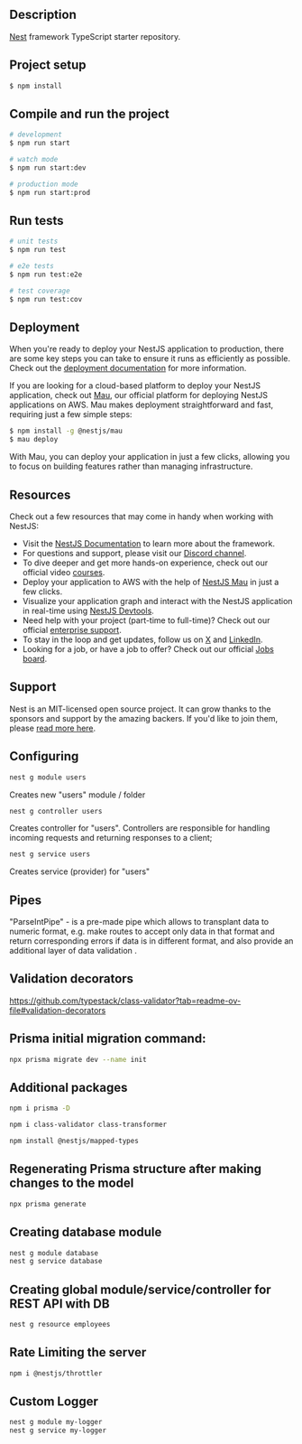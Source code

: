 ## Description

[Nest](https://github.com/nestjs/nest) framework TypeScript starter repository.

## Project setup

```bash
$ npm install
```

## Compile and run the project

```bash
# development
$ npm run start

# watch mode
$ npm run start:dev

# production mode
$ npm run start:prod
```

## Run tests

```bash
# unit tests
$ npm run test

# e2e tests
$ npm run test:e2e

# test coverage
$ npm run test:cov
```

## Deployment

When you're ready to deploy your NestJS application to production, there are some key steps you can take to ensure it runs as efficiently as possible. Check out the [deployment documentation](https://docs.nestjs.com/deployment) for more information.

If you are looking for a cloud-based platform to deploy your NestJS application, check out [Mau](https://mau.nestjs.com), our official platform for deploying NestJS applications on AWS. Mau makes deployment straightforward and fast, requiring just a few simple steps:

```bash
$ npm install -g @nestjs/mau
$ mau deploy
```

With Mau, you can deploy your application in just a few clicks, allowing you to focus on building features rather than managing infrastructure.

## Resources

Check out a few resources that may come in handy when working with NestJS:

- Visit the [NestJS Documentation](https://docs.nestjs.com) to learn more about the framework.
- For questions and support, please visit our [Discord channel](https://discord.gg/G7Qnnhy).
- To dive deeper and get more hands-on experience, check out our official video [courses](https://courses.nestjs.com/).
- Deploy your application to AWS with the help of [NestJS Mau](https://mau.nestjs.com) in just a few clicks.
- Visualize your application graph and interact with the NestJS application in real-time using [NestJS Devtools](https://devtools.nestjs.com).
- Need help with your project (part-time to full-time)? Check out our official [enterprise support](https://enterprise.nestjs.com).
- To stay in the loop and get updates, follow us on [X](https://x.com/nestframework) and [LinkedIn](https://linkedin.com/company/nestjs).
- Looking for a job, or have a job to offer? Check out our official [Jobs board](https://jobs.nestjs.com).

## Support

Nest is an MIT-licensed open source project. It can grow thanks to the sponsors and support by the amazing backers. If you'd like to join them, please [read more here](https://docs.nestjs.com/support).

## Configuring

```bash
nest g module users
```

Creates new "users" module / folder

```bash
nest g controller users
```

Creates controller for "users". Controllers are responsible for handling incoming requests and returning responses to a client;

```bash
nest g service users
```

Creates service (provider) for "users"

## Pipes

"ParseIntPipe" - is a pre-made pipe which allows to transplant data to numeric format, e.g. make routes to accept only data in that format and return corresponding errors if data is in different format, and also provide an additional layer of data validation .

## Validation decorators

https://github.com/typestack/class-validator?tab=readme-ov-file#validation-decorators

## Prisma initial migration command:

```bash
npx prisma migrate dev --name init
```

## Additional packages

```bash
npm i prisma -D
```

```bash
npm i class-validator class-transformer
```

```bash
npm install @nestjs/mapped-types
```

## Regenerating Prisma structure after making changes to the model

```bash
npx prisma generate
```

## Creating database module

```bash
nest g module database
nest g service database
```

## Creating global module/service/controller for REST API with DB

```bash
nest g resource employees
```

## Rate Limiting the server

```bash
npm i @nestjs/throttler
```

## Custom Logger
```bash
nest g module my-logger
nest g service my-logger
```